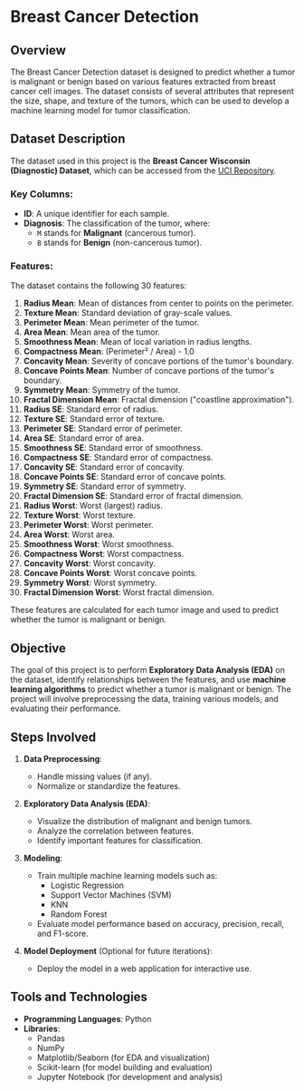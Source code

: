 # Breast Cancer Detection

## Overview

The Breast Cancer Detection dataset is designed to predict whether a tumor is malignant or benign based on various features extracted from breast cancer cell images. The dataset consists of several attributes that represent the size, shape, and texture of the tumors, which can be used to develop a machine learning model for tumor classification.

## Dataset Description

The dataset used in this project is the **Breast Cancer Wisconsin (Diagnostic) Dataset**, which can be accessed from the [UCI Repository](https://archive.ics.uci.edu/dataset/17/breast+cancer+wisconsin+diagnostic).

### Key Columns:
- **ID**: A unique identifier for each sample.
- **Diagnosis**: The classification of the tumor, where:
  - `M` stands for **Malignant** (cancerous tumor).
  - `B` stands for **Benign** (non-cancerous tumor).

### Features:
The dataset contains the following 30 features:

1. **Radius Mean**: Mean of distances from center to points on the perimeter.
2. **Texture Mean**: Standard deviation of gray-scale values.
3. **Perimeter Mean**: Mean perimeter of the tumor.
4. **Area Mean**: Mean area of the tumor.
5. **Smoothness Mean**: Mean of local variation in radius lengths.
6. **Compactness Mean**: (Perimeter² / Area) - 1.0
7. **Concavity Mean**: Severity of concave portions of the tumor's boundary.
8. **Concave Points Mean**: Number of concave portions of the tumor's boundary.
9. **Symmetry Mean**: Symmetry of the tumor.
10. **Fractal Dimension Mean**: Fractal dimension ("coastline approximation").
11. **Radius SE**: Standard error of radius.
12. **Texture SE**: Standard error of texture.
13. **Perimeter SE**: Standard error of perimeter.
14. **Area SE**: Standard error of area.
15. **Smoothness SE**: Standard error of smoothness.
16. **Compactness SE**: Standard error of compactness.
17. **Concavity SE**: Standard error of concavity.
18. **Concave Points SE**: Standard error of concave points.
19. **Symmetry SE**: Standard error of symmetry.
20. **Fractal Dimension SE**: Standard error of fractal dimension.
21. **Radius Worst**: Worst (largest) radius.
22. **Texture Worst**: Worst texture.
23. **Perimeter Worst**: Worst perimeter.
24. **Area Worst**: Worst area.
25. **Smoothness Worst**: Worst smoothness.
26. **Compactness Worst**: Worst compactness.
27. **Concavity Worst**: Worst concavity.
28. **Concave Points Worst**: Worst concave points.
29. **Symmetry Worst**: Worst symmetry.
30. **Fractal Dimension Worst**: Worst fractal dimension.

These features are calculated for each tumor image and used to predict whether the tumor is malignant or benign.

## Objective

The goal of this project is to perform **Exploratory Data Analysis (EDA)** on the dataset, identify relationships between the features, and use **machine learning algorithms** to predict whether a tumor is malignant or benign. The project will involve preprocessing the data, training various models, and evaluating their performance.

## Steps Involved

1. **Data Preprocessing**:
   - Handle missing values (if any).
   - Normalize or standardize the features.
   
2. **Exploratory Data Analysis (EDA)**:
   - Visualize the distribution of malignant and benign tumors.
   - Analyze the correlation between features.
   - Identify important features for classification.

3. **Modeling**:
   - Train multiple machine learning models such as:
     - Logistic Regression
     - Support Vector Machines (SVM)
     - KNN
     - Random Forest
   - Evaluate model performance based on accuracy, precision, recall, and F1-score.

4. **Model Deployment** (Optional for future iterations):
   - Deploy the model in a web application for interactive use.

## Tools and Technologies

- **Programming Languages**: Python
- **Libraries**:
  - Pandas
  - NumPy
  - Matplotlib/Seaborn (for EDA and visualization)
  - Scikit-learn (for model building and evaluation)
  - Jupyter Notebook (for development and analysis)
  

